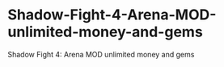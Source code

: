 # Shadow-Fight-4-Arena-MOD-unlimited-money-and-gems
Shadow Fight 4: Arena MOD unlimited money and gems
